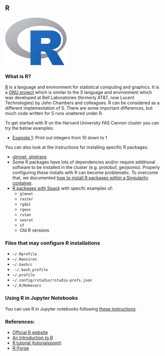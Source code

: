 ## R

<img src="Images/R-logo.png" alt="R-logo" width="200"/>

### What is R?

[R](https://www.r-project.org/) is a language and environment for statistical computing and graphics. It is a [GNU project](https://www.gnu.org/) which is similar to the S language and environment which was developed at Bell Laboratories (formerly AT&T, now Lucent Technologies) by John Chambers and colleagues. R can be considered as a different implementation of S. There are some important differences, but much code written for S runs unaltered under R.

To get started with R on the Harvard University FAS Cannon cluster you can try the below examples:

* [Example 1](Example1): Print out integers from 10 down to 1

You can also look at the instructions for installing specific R packages:

* [glmnet, glmtrans](glmnet_glmtrans.md)
* Some R packages have lots of dependencies and/or require additional software to be installed in the cluster (e.g. protobuf, geojsonio). Properly configuring these installs with R can become problematic. To overcome that, we documented [how to install R packages within a Singularity container](https://docs.rc.fas.harvard.edu/kb/r-packages-with-singularity/).
* [R packages with Spack](R_packages_with_spack.md) with specifc examples of:
  * `glmnet`
  * `raster`
  * `rgdal`
  * `rgeos`
  * `rstan`
  * `seurat`
  * `sf`
  * Old R versions

### Files that may configure R installations

* `~/.Rprofile`
* `~/.Renviron`
* `~/.bashrc`
* ` ~/.bash_profile`
* `~/.profile`
* `~/.config/rstudio/rstudio-prefs.json`
* `~/.R/Makevars`

### Using R in Jupyter Notebooks

You can use R in Jupyter notebooks following [these instructions](R_in_Jupyter.md).


### References:

* [Official R website](https://www.r-project.org/)
* [An Introduction to R](https://cran.r-project.org/doc/manuals/r-release/R-intro.html)
* [R tutorial (tutorialspoint)](https://www.tutorialspoint.com/r/index.htm)
* [R-Forge](http://r-forge.r-project.org/)
